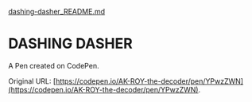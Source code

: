 [dashing-dasher_README.md](https://github.com/user-attachments/files/22417309/dashing-dasher_README.md)
# DASHING DASHER

A Pen created on CodePen.

Original URL: [https://codepen.io/AK-ROY-the-decoder/pen/YPwzZWN](https://codepen.io/AK-ROY-the-decoder/pen/YPwzZWN).

